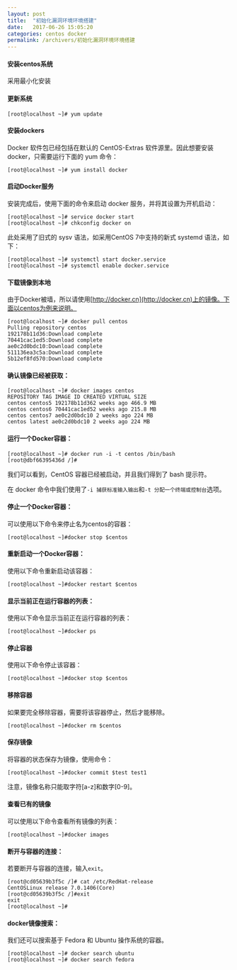 ```yaml
---
layout: post
title:  "初始化漏洞环境环境搭建"
date:   2017-06-26 15:05:20
categories: centos docker
permalink: /archivers/初始化漏洞环境环境搭建
---
```


#### 安装centos系统

采用最小化安装

#### 更新系统

```
[root@localhost ~]# yum update
```

#### 安装dockers

Docker 软件包已经包括在默认的 CentOS-Extras 软件源里。因此想要安装 docker，只需要运行下面的 yum 命令：

```
[root@localhost ~]# yum install docker
```

#### 启动Docker服务

安装完成后，使用下面的命令来启动 docker 服务，并将其设置为开机启动：

```
[root@localhost ~]# service docker start
[root@localhost ~]# chkconfig docker on

```
此处采用了旧式的 sysv 语法，如采用CentOS 7中支持的新式 systemd 语法，如下：

```
[root@localhost ~]# systemctl start docker.service
[root@localhost ~]# systemctl enable docker.service
```

#### 下载镜像到本地

由于Docker被墙，所以请使用[http://docker.cn](http://docker.cn)上的镜像。下面以centos为例来说明。

```
[root@localhost ~]# docker pull centos
Pulling repository centos
192178b11d36:Download complete
70441cac1ed5:Download complete
ae0c2d0bdc10:Download complete
511136ea3c5a:Download complete
5b12ef8fd570:Download complete
```

#### 确认镜像已经被获取：

```
[root@localhost ~]# docker images centos
REPOSITORY TAG IMAGE ID CREATED VIRTUAL SIZE
centos centos5 192178b11d362 weeks ago 466.9 MB
centos centos6 70441cac1ed52 weeks ago 215.8 MB
centos centos7 ae0c2d0bdc10 2 weeks ago 224 MB
centos latest ae0c2d0bdc10 2 weeks ago 224 MB
```

#### 运行一个Docker容器：

```
[root@localhost ~]# docker run -i -t centos /bin/bash
[root@dbf66395436d /]#
```

我们可以看到，CentOS 容器已经被启动，并且我们得到了 bash 提示符。

在 docker 命令中我们使用了`-i 捕获标准输入输出`和`-t 分配一个终端或控制台`选项。

#### 停止一个Docker容器：

可以使用以下命令来停止名为centos的容器：

```
[root@localhost ~]#docker stop $centos 
```

#### 重新启动一个Docker容器：

使用以下命令重新启动该容器：

```
[root@localhost ~]#docker restart $centos
```

#### 显示当前正在运行容器的列表：

使用以下命令显示当前正在运行容器的列表：

```
[root@localhost ~]#docker ps
```

#### 停止容器

使用以下命令停止该容器：

```
[root@localhost ~]#docker stop $centos 
```

#### 移除容器

如果要完全移除容器，需要将该容器停止，然后才能移除。

```
[root@localhost ~]#docker rm $centos
```

#### 保存镜像

将容器的状态保存为镜像，使用命令：

```
[root@localhost ~]#docker commit $test test1
```
注意，镜像名称只能取字符[a-z]和数字[0-9]。

#### 查看已有的镜像

可以使用以下命令查看所有镜像的列表：

```
[root@localhost ~]#docker images 
```

#### 断开与容器的连接：

若要断开与容器的连接，输入`exit`。

```
[root@cd05639b3f5c /]# cat /etc/RedHat-release
CentOSLinux release 7.0.1406(Core)
[root@cd05639b3f5c /]#exit
exit
[root@localhost ~]#
```

#### docker镜像搜索：

我们还可以搜索基于 Fedora 和 Ubuntu 操作系统的容器。

```
[root@localhost ~]# docker search ubuntu
[root@localhost ~]# docker search fedora
```

